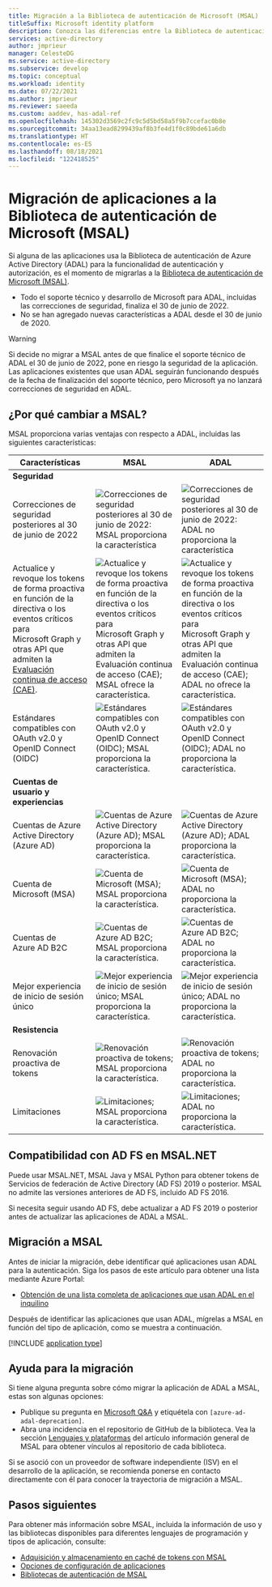 ```yaml
---
title: Migración a la Biblioteca de autenticación de Microsoft (MSAL)
titleSuffix: Microsoft identity platform
description: Conozca las diferencias entre la Biblioteca de autenticación de Microsoft (MSAL) y la Biblioteca de Autenticación de Azure AD (ADAL) y cómo migrar a MSAL.
services: active-directory
author: jmprieur
manager: CelesteDG
ms.service: active-directory
ms.subservice: develop
ms.topic: conceptual
ms.workload: identity
ms.date: 07/22/2021
ms.author: jmprieur
ms.reviewer: saeeda
ms.custom: aaddev, has-adal-ref
ms.openlocfilehash: 145302d3569c2fc9c5d5bd58a5f9b7ccefac0b8e
ms.sourcegitcommit: 34aa13ead8299439af8b3fe4d1f0c89bde61a6db
ms.translationtype: HT
ms.contentlocale: es-ES
ms.lasthandoff: 08/18/2021
ms.locfileid: "122418525"
---
```

# <a name="migrate-applications-to-the-microsoft-authentication-library-msal"></a>Migración de aplicaciones a la Biblioteca de autenticación de Microsoft (MSAL)

Si alguna de las aplicaciones usa la Biblioteca de autenticación de Azure Active Directory (ADAL) para la funcionalidad de autenticación y autorización, es el momento de migrarlas a la [Biblioteca de autenticación de Microsoft (MSAL)](msal-overview.md#languages-and-frameworks).

- Todo el soporte técnico y desarrollo de Microsoft para ADAL, incluidas las correcciones de seguridad, finaliza el 30 de junio de 2022.
- No se han agregado nuevas características a ADAL desde el 30 de junio de 2020.

> [!WARNING]
> Si decide no migrar a MSAL antes de que finalice el soporte técnico de ADAL el 30 de junio de 2022, pone en riesgo la seguridad de la aplicación. Las aplicaciones existentes que usan ADAL seguirán funcionando después de la fecha de finalización del soporte técnico, pero Microsoft ya no lanzará correcciones de seguridad en ADAL.

## <a name="why-switch-to-msal"></a>¿Por qué cambiar a MSAL?

MSAL proporciona varias ventajas con respecto a ADAL, incluidas las siguientes características: 

|Características|MSAL|ADAL|
|---------|---------|---------|
|**Seguridad**|||
|Correcciones de seguridad posteriores al 30 de junio de 2022|![Correcciones de seguridad posteriores al 30 de junio de 2022: MSAL proporciona la característica][y]|![Correcciones de seguridad posteriores al 30 de junio de 2022: ADAL no proporciona la característica][n]|
| Actualice y revoque los tokens de forma proactiva en función de la directiva o los eventos críticos para Microsoft Graph y otras API que admiten la [Evaluación continua de acceso (CAE)](app-resilience-continuous-access-evaluation.md).|![Actualice y revoque los tokens de forma proactiva en función de la directiva o los eventos críticos para Microsoft Graph y otras API que admiten la Evaluación continua de acceso (CAE); MSAL ofrece la característica.][y]|![Actualice y revoque los tokens de forma proactiva en función de la directiva o los eventos críticos para Microsoft Graph y otras API que admiten la Evaluación continua de acceso (CAE); ADAL no ofrece la característica.][n]|
| Estándares compatibles con OAuth v2.0 y OpenID Connect (OIDC) |![Estándares compatibles con OAuth v2.0 y OpenID Connect (OIDC); MSAL proporciona la característica.][y]|![Estándares compatibles con OAuth v2.0 y OpenID Connect (OIDC); ADAL no proporciona la característica.][n]|
|**Cuentas de usuario y experiencias**|||
|Cuentas de Azure Active Directory (Azure AD)|![Cuentas de Azure Active Directory (Azure AD); MSAL proporciona la característica.][y]|![Cuentas de Azure Active Directory (Azure AD); ADAL proporciona la característica.][y]|
| Cuenta de Microsoft (MSA) |![Cuenta de Microsoft (MSA); MSAL proporciona la característica.][y]|![Cuenta de Microsoft (MSA); ADAL no proporciona la característica.][n]|
| Cuentas de Azure AD B2C |![Cuentas de Azure AD B2C; MSAL proporciona la característica.][y]|![Cuentas de Azure AD B2C; ADAL no proporciona la característica.][n]|
| Mejor experiencia de inicio de sesión único |![Mejor experiencia de inicio de sesión único; MSAL proporciona la característica.][y]|![Mejor experiencia de inicio de sesión único; ADAL no proporciona la característica.][n]|
|**Resistencia**|||
| Renovación proactiva de tokens |![Renovación proactiva de tokens; MSAL proporciona la característica.][y]|![Renovación proactiva de tokens; ADAL no proporciona la característica.][n]|
| Limitaciones |![Limitaciones; MSAL proporciona la característica.][y]|![Limitaciones; ADAL no proporciona la característica.][n]|

## <a name="ad-fs-support-in-msalnet"></a>Compatibilidad con AD FS en MSAL.NET

Puede usar MSAL.NET, MSAL Java y MSAL Python para obtener tokens de Servicios de federación de Active Directory (AD FS) 2019 o posterior. MSAL no admite las versiones anteriores de AD FS, incluido AD FS 2016.

Si necesita seguir usando AD FS, debe actualizar a AD FS 2019 o posterior antes de actualizar las aplicaciones de ADAL a MSAL.

## <a name="how-to-migrate-to-msal"></a>Migración a MSAL

Antes de iniciar la migración, debe identificar qué aplicaciones usan ADAL para la autenticación. Siga los pasos de este artículo para obtener una lista mediante Azure Portal:
- [Obtención de una lista completa de aplicaciones que usan ADAL en el inquilino](howto-get-list-of-all-active-directory-auth-library-apps.md)

Después de identificar las aplicaciones que usan ADAL, mígrelas a MSAL en función del tipo de aplicación, como se muestra a continuación.

[!INCLUDE [application type](includes/adal-msal-migration.md)]

## <a name="migration-help"></a>Ayuda para la migración

Si tiene alguna pregunta sobre cómo migrar la aplicación de ADAL a MSAL, estas son algunas opciones:

- Publique su pregunta en [Microsoft Q&A](/answers/topics/azure-ad-adal-deprecation.html) y etiquétela con `[azure-ad-adal-deprecation]`.
- Abra una incidencia en el repositorio de GitHub de la biblioteca. Vea la sección [Lenguajes y plataformas](msal-overview.md#languages-and-frameworks) del artículo información general de MSAL para obtener vínculos al repositorio de cada biblioteca.

Si se asoció con un proveedor de software independiente (ISV) en el desarrollo de la aplicación, se recomienda ponerse en contacto directamente con él para conocer la trayectoria de migración a MSAL.

## <a name="next-steps"></a>Pasos siguientes

Para obtener más información sobre MSAL, incluida la información de uso y las bibliotecas disponibles para diferentes lenguajes de programación y tipos de aplicación, consulte:

- [Adquisición y almacenamiento en caché de tokens con MSAL](msal-acquire-cache-tokens.md)
- [Opciones de configuración de aplicaciones](msal-client-application-configuration.md)
- [Bibliotecas de autenticación de MSAL](reference-v2-libraries.md)

<!--
 ![X indicating no.][n] | ![Green check mark.][y] | ![Green check mark.][y] | -- |
-->
[y]: media/common/yes.png
[n]: media/common/no.png